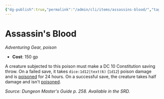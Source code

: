 ```yaml
---
{"dg-publish":true,"permalink":"/admin/cli/items/assassins-blood/","tags":["compendium/src/5e/dmg","item/gear/poison","item/property/poison"],"updated":"2025-01-11T15:32:14.792+00:00"}
---
```


# Assassin's Blood
*Adventuring Gear, poison*  

- **Cost**: 150 gp

A creature subjected to this poison must make a DC 10 Constitution saving throw. On a failed save, it takes `dice:1d12|text(6)` (`1d12`) poison damage and is [poisoned](/3-Mechanics/CLI/rules/conditions.md#poisoned) for 24 hours. On a successful save, the creature takes half damage and isn't [poisoned](/3-Mechanics/CLI/rules/conditions.md#poisoned).

*Source: Dungeon Master's Guide p. 258. Available in the SRD.*